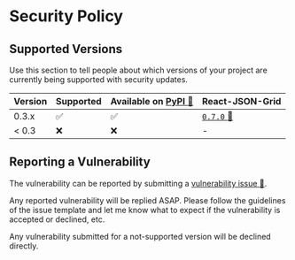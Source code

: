 # Security Policy

## Supported Versions

Use this section to tell people about which versions of your project are
currently being supported with security updates.

| Version | Supported          | Available on [PyPI :link:][link-pypi] | React-JSON-Grid  |
| ------- | ------------------ | ------------------ | ------------------ |
| 0.3.x   | :white_check_mark: | :white_check_mark: | [`0.7.0` :link:][link-rjg-070] |
| < 0.3   | :x:                | :x:                | -                  |

## Reporting a Vulnerability

The vulnerability can be reported by submitting a [vulnerability issue :link:][link-issue].

Any reported vulnerability will be replied ASAP. Please follow the guidelines of the issue
template and let me know what to expect if the vulnerability is accepted or declined, etc.

Any vulnerability submitted for a not-supported version will be declined directly.

[link-pypi]:https://pypi.org/project/dash-json-grid
[link-issue]:https://github.com/cainmagi/dash-json-grid/issues/new?template=vulnerability_report.yml

[link-rjg-070]:https://github.com/RedHeadphone/react-json-grid/tree/94e0da926a63d3bd810357eac84b871eeea49f00
